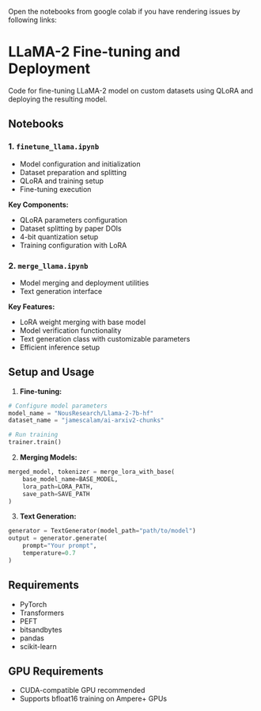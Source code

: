 Open the notebooks from google colab if you have rendering issues by following links:


# LLaMA-2 Fine-tuning and Deployment

Code for fine-tuning LLaMA-2 model on custom datasets using QLoRA and deploying the resulting model.

## Notebooks

### 1. `finetune_llama.ipynb`
- Model configuration and initialization
- Dataset preparation and splitting
- QLoRA and training setup
- Fine-tuning execution

**Key Components:**
- QLoRA parameters configuration
- Dataset splitting by paper DOIs
- 4-bit quantization setup
- Training configuration with LoRA

### 2. `merge_llama.ipynb`
- Model merging and deployment utilities
- Text generation interface

**Key Features:**
- LoRA weight merging with base model
- Model verification functionality
- Text generation class with customizable parameters
- Efficient inference setup

## Setup and Usage

1. **Fine-tuning:**
```python
# Configure model parameters
model_name = "NousResearch/Llama-2-7b-hf"
dataset_name = "jamescalam/ai-arxiv2-chunks"

# Run training
trainer.train()
```

2. **Merging Models:**
```python
merged_model, tokenizer = merge_lora_with_base(
    base_model_name=BASE_MODEL,
    lora_path=LORA_PATH,
    save_path=SAVE_PATH
)
```

3. **Text Generation:**
```python
generator = TextGenerator(model_path="path/to/model")
output = generator.generate(
    prompt="Your prompt",
    temperature=0.7
)
```

## Requirements
- PyTorch
- Transformers
- PEFT
- bitsandbytes
- pandas
- scikit-learn

## GPU Requirements
- CUDA-compatible GPU recommended
- Supports bfloat16 training on Ampere+ GPUs

